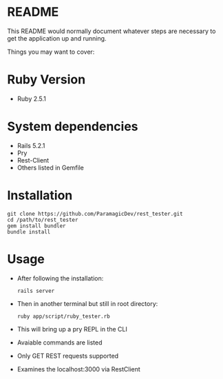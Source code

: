 # README

This README would normally document whatever steps are necessary to get the
application up and running.

Things you may want to cover:

# Ruby Version
* Ruby 2.5.1

# System dependencies
* Rails 5.2.1
* Pry
* Rest-Client
* Others listed in Gemfile

# Installation

    git clone https://github.com/ParamagicDev/rest_tester.git
    cd /path/to/rest_tester
    gem install bundler
    bundle install

# Usage

* After following the installation:

      rails server

* Then in another terminal but still in root directory:

      ruby app/script/ruby_tester.rb

* This will bring up a pry REPL in the CLI
* Avaiable commands are listed
* Only GET REST requests supported
* Examines the localhost:3000 via RestClient
